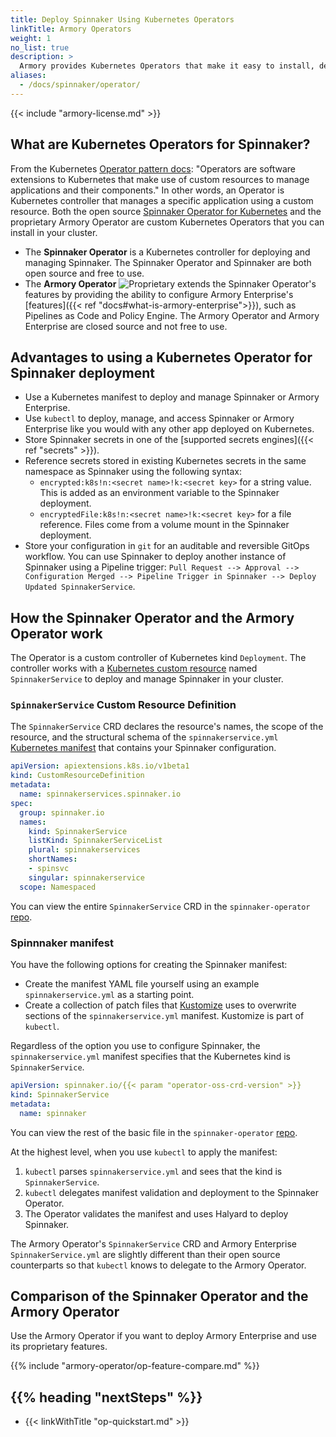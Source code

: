 ```yaml
---
title: Deploy Spinnaker Using Kubernetes Operators
linkTitle: Armory Operators
weight: 1
no_list: true
description: >
  Armory provides Kubernetes Operators that make it easy to install, deploy, and upgrade Spinnaker or Armory Enterprise for Spinnaker. This section covers advantages, configuration, deployment, and migration from Halyard to the Operator.
aliases:
  - /docs/spinnaker/operator/
---
```


{{< include "armory-license.md" >}}

## What are Kubernetes Operators for Spinnaker?

From the Kubernetes [Operator pattern docs](https://kubernetes.io/docs/concepts/extend-kubernetes/operator/): "Operators are software extensions to Kubernetes that make use of custom resources to manage applications and their components." In other words, an Operator is Kubernetes controller that manages a specific application using a custom resource. Both the open source [Spinnaker Operator for Kubernetes](https://github.com/armory/spinnaker-operator) and the proprietary Armory Operator are custom Kubernetes Operators that you can install in your cluster.

* The **Spinnaker Operator** is a Kubernetes controller for deploying and managing Spinnaker. The Spinnaker Operator and Spinnaker are both open source and free to use.
* The **Armory Operator** ![Proprietary](/images/proprietary.svg) extends the Spinnaker Operator's features by providing the ability to configure Armory Enterprise's [features]({{< ref "docs#what-is-armory-enterprise">}}), such as Pipelines as Code and Policy Engine. The Armory Operator and Armory Enterprise are closed source and not free to use.

## Advantages to using a Kubernetes Operator for Spinnaker deployment

* Use a Kubernetes manifest to deploy and manage Spinnaker or Armory Enterprise.
* Use `kubectl` to deploy, manage, and access Spinnaker or Armory Enterprise like you would with any other app deployed on Kubernetes.
* Store Spinnaker secrets in one of the [supported secrets engines]({{< ref "secrets" >}}).
* Reference secrets stored in existing Kubernetes secrets in the same namespace as Spinnaker using the following syntax:
  * `encrypted:k8s!n:<secret name>!k:<secret key>` for a string value. This is added as an environment variable to the Spinnaker deployment.
  * `encryptedFile:k8s!n:<secret name>!k:<secret key>` for a file reference. Files come from a volume mount in the Spinnaker deployment.
* Store your configuration in `git` for an auditable and reversible GitOps workflow. You can use Spinnaker to deploy another instance of Spinnaker using a Pipeline trigger: `Pull Request --> Approval --> Configuration Merged --> Pipeline Trigger in Spinnaker --> Deploy Updated SpinnakerService`.

## How the Spinnaker Operator and the Armory Operator work

The Operator is a custom controller of Kubernetes kind `Deployment`. The controller works with a [Kubernetes custom resource](https://kubernetes.io/docs/concepts/extend-kubernetes/api-extension/custom-resources/) named `SpinnakerService` to deploy and manage Spinnaker in your cluster.

### `SpinnakerService` Custom Resource Definition

The `SpinnakerService` CRD declares the resource's names, the scope of the resource, and the structural schema of the `spinnakerservice.yml` [Kubernetes manifest](https://kubernetes.io/docs/concepts/cluster-administration/manage-deployment/) that contains your Spinnaker configuration.

```yaml
apiVersion: apiextensions.k8s.io/v1beta1
kind: CustomResourceDefinition
metadata:
  name: spinnakerservices.spinnaker.io
spec:
  group: spinnaker.io
  names:
    kind: SpinnakerService
    listKind: SpinnakerServiceList
    plural: spinnakerservices
    shortNames:
    - spinsvc
    singular: spinnakerservice
  scope: Namespaced
```

You can view the entire `SpinnakerService` CRD in the `spinnaker-operator` [repo](https://github.com/armory/spinnaker-operator/blob/master/deploy/crds/spinnaker.io_spinnakerservices_crd.yaml).

### Spinnnaker manifest

You have the following options for creating the Spinnaker manifest:

* Create the manifest YAML file yourself using an example `spinnakerservice.yml` as a starting point.
* Create a collection of patch files that [Kustomize](https://kustomize.io/) uses to overwrite sections of the `spinnakerservice.yml` manifest. Kustomize is part of `kubectl`.

Regardless of the option you use to configure Spinnaker, the `spinnakerservice.yml` manifest specifies that the Kubernetes kind is `SpinnakerService`.

```yaml
apiVersion: spinnaker.io/{{< param "operator-oss-crd-version" >}}
kind: SpinnakerService
metadata:
  name: spinnaker
```

You can view the rest of the basic file in the `spinnaker-operator` [repo](https://github.com/armory/spinnaker-operator/blob/master/deploy/spinnaker/basic/spinnakerservice.yml).

At the highest level, when you use `kubectl` to apply the manifest:

1. `kubectl` parses `spinnakerservice.yml` and sees that the kind is `SpinnakerService`.
2. `kubectl` delegates manifest validation and deployment to the Spinnaker Operator.
3. The Operator validates the manifest and uses Halyard to deploy Spinnaker.

The Armory Operator's `SpinnakerService` CRD and Armory Enterprise `SpinnakerService.yml` are slightly different than their open source counterparts so that `kubectl` knows to delegate to the Armory Operator.

## Comparison of the Spinnaker Operator and the Armory Operator

Use the Armory Operator if you want to deploy Armory Enterprise and use its proprietary features.

{{% include "armory-operator/op-feature-compare.md" %}}

## {{% heading "nextSteps" %}}

* {{< linkWithTitle "op-quickstart.md" >}}
